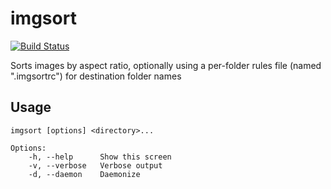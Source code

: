 imgsort
=======

[![Build Status](https://travis-ci.org/spencerwi/imgsort.png?branch=master)](https://travis-ci.org/spencerwi/imgsort)

Sorts images by aspect ratio, optionally using a per-folder rules file (named ".imgsortrc") for destination folder names


Usage
-----

    imgsort [options] <directory>...

    Options:
        -h, --help      Show this screen
        -v, --verbose   Verbose output
        -d, --daemon    Daemonize
